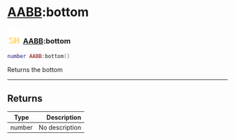 # [AABB](../aabb/README.md):bottom

### <img src="../../.gitbook/assets/shared.png" width="32" height="32" /> [AABB](../aabb/README.md):bottom

```lua
number AABB:bottom()
```

Returns the bottom<br>

-----------------
## Returns

| Type   | Description |
| ------ | ----------: |
| number | No description |
